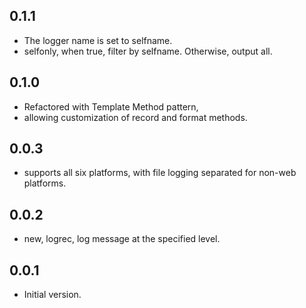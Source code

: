 ## 0.1.1
- The logger name is set to selfname.
- selfonly, when true, filter by selfname. Otherwise, output all.

## 0.1.0
- Refactored with Template Method pattern,
- allowing customization of record and format methods.

## 0.0.3

- supports all six platforms, with file logging separated for non-web platforms.

## 0.0.2

- new, logrec, log message at the specified level.

## 0.0.1

- Initial version.
